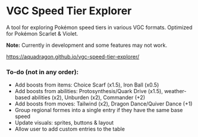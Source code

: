 # VGC Speed Tier Explorer

A tool for exploring Pokémon speed tiers in various VGC formats. Optimized for Pokémon Scarlet & Violet.

**Note:** Currently in development and some features may not work.

https://aquadragon.github.io/vgc-speed-tier-explorer/

### To-do (not in any order):
- Add boosts from items: Choice Scarf (x1.5), Iron Ball (x0.5)
- Add boosts from abilities: Protosynthesis/Quark Drive (x1.5), weather-based abilities (x2), Unburden (x2), Commander (+2)
- Add boosts from moves: Tailwind (x2), Dragon Dance/Quiver Dance (+1)
- Group regional formes into a single entry if they have the same base speed
- Update visuals: sprites, buttons & layout
- Allow user to add custom entries to the table
